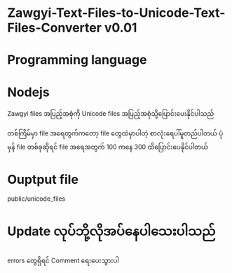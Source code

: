 # Zawgyi-Text-Files-to-Unicode-Text-Files-Converter v0.01

# Programming language 
#  Nodejs
  
Zawgyi files အပြည့်အစုံကို Unicode files အပြည့်အစုံသို့ပြောင်းပေးနိုင်ပါသည်

တစ်ကြိမ်မှာ file အရေတွက်ကတော့ 
  file တွေထဲမှာပါတဲ့ စာလုံးရေပါ်မူတည်ပါတယ်
  ပုံမှန် file တစ်ခုဆိုရင် file အရေအတွက် 100 ကနေ 300 ထိပြောင်းပေနိုင်ပါတယ်
  
# Ouptput file
  public/unicode_files
  
  
# Update လုပ်ဘို့လိုအပ်နေပါသေးပါသည်
errors
  တွေရှိရင် Comment ရေးပေးသွားပါ
